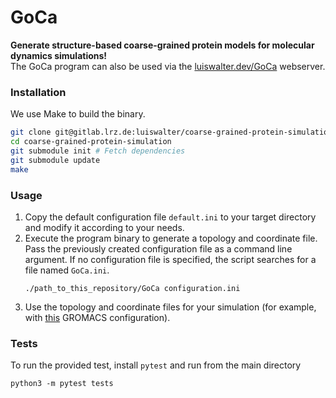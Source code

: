 # GoCa
**Generate structure-based coarse-grained protein models for molecular dynamics simulations!**  
The GoCa program can also be used via the [luiswalter.dev/GoCa](https://luiswalter.dev/GoCa/) webserver.  

### Installation
We use Make to build the binary.
```bash
git clone git@gitlab.lrz.de:luiswalter/coarse-grained-protein-simulation.git
cd coarse-grained-protein-simulation
git submodule init # Fetch dependencies
git submodule update
make
```

### Usage
1. Copy the default configuration file `default.ini` to your target directory and modify it according to your needs.
2. Execute the program binary to generate a topology and coordinate file. Pass the previously created configuration file as a command line argument. If no configuration file is specified, the script searches for a file named `GoCa.ini`.
   ```
   ./path_to_this_repository/GoCa configuration.ini
   ```
3. Use the topology and coordinate files for your simulation (for example, with [this](https://luiswalter.dev/GoCa/gromacs-example) GROMACS configuration).

### Tests
To run the provided test, install `pytest` and run from the main directory
```
python3 -m pytest tests
```
